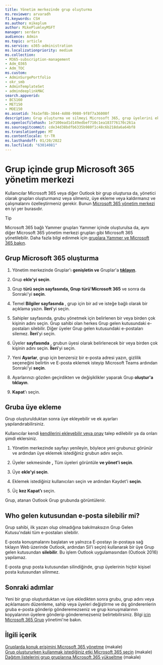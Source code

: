 ```yaml
---
title: Yönetim merkezinde grup oluşturma
ms.reviewer: arvaradh
f1.keywords: CSH
ms.author: mikeplum
author: MikePlumleyMSFT
manager: serdars
audience: Admin
ms.topic: article
ms.service: o365-administration
ms.localizationpriority: medium
ms.collection:
- M365-subscription-management
- Adm_O365
- Adm_TOC
ms.custom:
- AdminSurgePortfolio
- okr_smb
- AdminTemplateSet
- admindeeplinkMAC
search.appverid:
- BCS160
- MET150
- MOE150
ms.assetid: 74a1ef8b-3844-4d08-9980-9f8f7a36000f
description: Grup oluşturma ve silmeyi Microsoft 365, grup üyelerini ekp kaldırmayı ve grubun çalışma görünümünü özelleştirmeyi öğrenin.
ms.openlocfilehash: 1e7100ead1d149edbef710c1ea183776170c261a
ms.sourcegitcommit: cde34d38bdfb6335b980f1c48c6b218da6a64bf8
ms.translationtype: MT
ms.contentlocale: tr-TR
ms.lasthandoff: 01/20/2022
ms.locfileid: "63014081"
---
```

# <a name="create-a-group-in-the-microsoft-365-admin-center"></a>Grup içinde grup Microsoft 365 yönetim merkezi
  
Kullanıcılar Microsoft 365 veya diğer Outlook bir grup oluştursa da, yönetici olarak grupları oluşturmanız veya silmeniz, üye ekleme veya kaldırmanız ve çalışmalarını özelleştirmeniz gerekir. Bunun <a href="https://go.microsoft.com/fwlink/p/?linkid=2052855" target="_blank">Microsoft 365 yönetim merkezi</a> en iyi yer burasıdır. 

> [!TIP]
> Microsoft 365 bağlı Yammer grupları Yammer içinde oluşturulsa da, aynı diğer Microsoft 365 yönetim merkezi grupları gibi Microsoft 365 yönetilebilir. Daha fazla bilgi edinmek için [gruplara Yammer ve Microsoft 365 bakın](/yammer/manage-yammer-groups/yammer-and-office-365-groups). 

## <a name="create-a-microsoft-365-group"></a>Grup Microsoft 365 oluşturma

1. Yönetim merkezinde Gruplar'ı **genişletin ve** Gruplar'a <a href="https://go.microsoft.com/fwlink/p/?linkid=2052855" target="_blank">**tıklayın**</a>.

2. Grup **ekle'yi seçin**.
  
3. Grup **türü seçin sayfasında, Grup** **türü'Microsoft 365** ve sonra da Sonraki'yi **seçin**.

4. Temel **Bilgiler sayfasında** , grup için bir ad ve isteğe bağlı olarak bir açıklama yazın. **İleri**'yi seçin.

5.  Sahipler  sayfasında, grubu yönetmek için belirlenen bir veya birden çok kişinin adını seçin. Grup sahibi olan herkes Grup gelen kutusundaki e-postaları silebilir. Diğer üyeler Grup gelen kutusundaki e-postaları silemez. **İleri**'yi seçin.

6.  Üyeler **sayfasında** , grubun üyesi olarak belirlenecek bir veya birden çok kişinin adını seçin. **İleri**'yi seçin.

7. Yeni **Ayarlar**, grup için benzersiz bir e-posta adresi yazın, gizlilik seçeneğini belirtin ve E-posta eklemek isteyip Microsoft Teams ardından Sonraki'yi **seçin**.
    
8. Ayarlarınızı gözden geçirdikten ve değişiklikler yaparak Grup **oluştur'a tıklayın**.

9. **Kapat**'ı seçin.
    
## <a name="add-members-to-the-group"></a>Gruba üye ekleme

Grup oluşturulduktan sonra üye ekleyebilir ve ek ayarları yapılandırabilirsiniz.

Kullanıcılar kendi [kendilerini ekleyebilir veya onay](https://support.microsoft.com/office/2e59e19c-b872-44c8-ae84-0acc4b79c45d) talep edilebilir ya da onları şimdi eklersiniz.

1. Yönetim merkezinde sayfayı yenileyin, böylece yeni grubunuz görünür ve ardından üye eklemek istediğiniz grubun adını seçin.
    
2. Üyeler sekmesinde **,** Tüm üyeleri görüntüle **ve yönet'i seçin**.

3. Üye **ekle'yi seçin**.
    
4. Eklemek istediğiniz kullanıcıları seçin ve ardından Kaydet'i **seçin**.
    
5. Üç **kez Kapat'ı** seçin. 
    
Grup, atanan Outlook Grup grubunda görüntülenir.

## <a name="who-can-delete-email-from-the-group-inbox"></a>Who gelen kutusundan e-posta silebilir mi?

Grup sahibi, ilk yazarı olup olmadığına bakılmaksızın Grup Gelen Kutusu'ndaki tüm e-postaları silebilir.
  
E-posta konuşmalarını başlatan ve yalnızca E-postayı (e-postaya sağ tıklayın Web üzerinde Outlook, ardından Sil'i seçin) kullanarak bir üye Grup gelen kutusundan **silebilir**. Bu işlem Outlook uygulamasından (Outlook 2016) yapılamaz.
  
E-posta grup posta kutusundan silindiğinde, grup üyelerinin hiçbir kişisel posta kutusundan silinmez.

## <a name="next-steps"></a>Sonraki adımlar

Yeni bir grup oluşturduktan ve üye ekledikten sonra grubu, grup adını veya açıklamasını düzenleme, sahip veya üyeleri değiştirme ve dış gönderenlerin gruba e-posta gönderip gönderemezseniz ve grup konuşmalarının kopyalarının üyelere gönderip gönderemezseniz belirtebilirsiniz. Bilgi [için Microsoft 365 Grup](manage-groups.md) yönetimi'ne bakın.

## <a name="related-content"></a>İlgili içerik

[Gruplarda konuk erişimini Microsoft 365 yönetme](https://support.microsoft.com/office/bfc7a840-868f-4fd6-a390-f347bf51aff6) (makale)\
[Grup oluştururken kullanmak istediğiniz etki Microsoft 365 seçin](../../solutions/choose-domain-to-create-groups.md) (makale)\
[Dağıtım listelerini grup gruplarına Microsoft 365 yükseltme](../manage/upgrade-distribution-lists.md) (makale)
